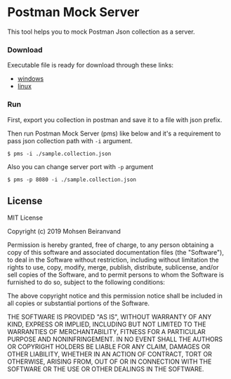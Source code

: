# Postman Mock Server
This tool helps you to mock Postman Json collection as a server.

### Download
Executable file is ready for download through these links:

- [windows][download-windows]
- [linux][download-linux]

### Run
First, export you collection in postman and save it to a file with json prefix.

Then run Postman Mock Server (pms) like below and it's a requirement to pass json collection path with `-i` argument.


```shell
$ pms -i ./sample.collection.json 
```

Also you can change server port with `-p` argument
```shell
$ pms -p 8080 -i ./sample.collection.json 
```

License
-------

MIT License

Copyright (c) 2019 Mohsen Beiranvand

Permission is hereby granted, free of charge, to any person obtaining a copy
of this software and associated documentation files (the "Software"), to deal
in the Software without restriction, including without limitation the rights
to use, copy, modify, merge, publish, distribute, sublicense, and/or sell
copies of the Software, and to permit persons to whom the Software is
furnished to do so, subject to the following conditions:

The above copyright notice and this permission notice shall be included in all
copies or substantial portions of the Software.

THE SOFTWARE IS PROVIDED "AS IS", WITHOUT WARRANTY OF ANY KIND, EXPRESS OR
IMPLIED, INCLUDING BUT NOT LIMITED TO THE WARRANTIES OF MERCHANTABILITY,
FITNESS FOR A PARTICULAR PURPOSE AND NONINFRINGEMENT. IN NO EVENT SHALL THE
AUTHORS OR COPYRIGHT HOLDERS BE LIABLE FOR ANY CLAIM, DAMAGES OR OTHER
LIABILITY, WHETHER IN AN ACTION OF CONTRACT, TORT OR OTHERWISE, ARISING FROM,
OUT OF OR IN CONNECTION WITH THE SOFTWARE OR THE USE OR OTHER DEALINGS IN THE
SOFTWARE.

[download-windows]: <https://github.com/imohsenb/postman-mock-server/raw/master/tools/pms.exe/>
[download-linux]: <https://github.com/imohsenb/postman-mock-server/raw/master/tools/pms/>